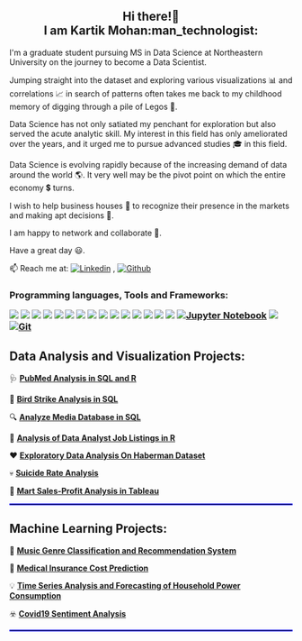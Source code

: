 <h2 align="center">Hi there!👋<br> I am Kartik Mohan:man_technologist:</h2>

<p>I'm a graduate student pursuing MS in Data Science at Northeastern University on the journey to become a Data Scientist.
 
Jumping straight into the dataset and exploring various visualizations 📊 and correlations 📈 in search of patterns often takes me back to my childhood memory of digging through a pile of Legos 🧱. 

Data Science has not only satiated my penchant for exploration but also served the acute analytic skill. My interest in this field has only ameliorated over the years, and it urged me to pursue advanced studies 🎓 in this field.

Data Science is evolving rapidly because of the increasing demand of data around the world 🌎. It very well may be the pivot point on which the entire economy 💲 turns.

I wish to help business houses 🏢 to recognize their presence in the markets and making apt decisions 📝.

I am happy to network and collaborate 🤝.

Have a great day 😃.

 📫 Reach me at: [![Linkedin](https://img.shields.io/badge/-LinkedIn-blue?style=flat&logo=Linkedin&logoColor=white)](https://www.linkedin.com/in/mohan-kartik/) , [![Github](https://img.shields.io/badge/-Github-000?style=flat&logo=Github&logoColor=white)](https://github.com/mohan-kartik)


<p><h3>Programming languages, Tools and Frameworks: <br></p>

[![](https://img.shields.io/badge/Python-FFD43B?style=for-the-badge&logo=python&logoColor=darkgreen)](https://www.python.org)  [![](https://img.shields.io/badge/R-276DC3?style=for-the-badge&logo=r&logoColor=white)](https://www.r-project.org)  [![](https://img.shields.io/badge/TensorFlow-FF6F00?style=for-the-badge&logo=TensorFlow&logoColor=white)](https://www.tensorflow.org) [![](https://img.shields.io/badge/PyTorch-%23EE4C2C.svg?style=for-the-badge&logo=PyTorch&logoColor=white)](https://pytorch.org/) [![](https://img.shields.io/badge/scikit_learn-F7931E?style=for-the-badge&logo=scikit-learn&logoColor=white)](https://scikit-learn.org/stable/) [![](https://img.shields.io/badge/SciPy-654FF0?style=for-the-badge&logo=SciPy&logoColor=white)](https://www.scipy.org) [![](https://img.shields.io/badge/Numpy-777BB4?style=for-the-badge&logo=numpy&logoColor=white)](https://numpy.org) [![](https://img.shields.io/badge/Pandas-2C2D72?style=for-the-badge&logo=pandas&logoColor=white)](https://pandas.pydata.org)  [![](https://img.shields.io/badge/Plotly-239120?style=for-the-badge&logo=plotly&logoColor=white)](https://plotly.com) [![](https://img.shields.io/badge/Tableau-E97627?style=for-the-badge&logo=Tableau&logoColor=white)](https://www.tableau.com) [![](https://img.shields.io/badge/Keras-D00000?style=for-the-badge&logo=Keras&logoColor=white)](https://keras.io) [![](https://img.shields.io/badge/MySQL-00000F?style=for-the-badge&logo=mysql&logoColor=white)](https://www.mysql.com) [![](https://img.shields.io/badge/conda-342B029.svg?&style=for-the-badge&logo=anaconda&logoColor=white)](https://www.anaconda.com) [![](https://img.shields.io/badge/PowerBI-F2C811?style=for-the-badge&logo=Power%20BI&logoColor=white)](https://powerbi.microsoft.com/en-us/) [![](https://img.shields.io/badge/Colab-F9AB00?style=for-the-badge&logo=googlecolab&color=525252)](https://colab.research.google.com) [![Jupyter Notebook](https://img.shields.io/badge/jupyter-%23FA0F00.svg?style=for-the-badge&logo=jupyter&logoColor=white)](https://jupyter.org/) [![](https://img.shields.io/badge/Microsoft_Office-D83B01?style=for-the-badge&logo=microsoft-office&logoColor=white)](https://www.office.com) [![Git](https://img.shields.io/badge/git-%23F05033.svg?style=for-the-badge&logo=git&logoColor=white)](https://git-scm.com/)

## Data Analysis and Visualization Projects: 
🩺 [__PubMed Analysis in SQL and R__](https://github.com/mohan-kartik/PubMed-Analysis-in-SQL-and-R)

🦅 [__Bird Strike Analysis in SQL__](https://github.com/mohan-kartik/Bird-Strike-Analysis-in-SQL)

:mag: [__Analyze Media Database in SQL__](https://github.com/mohan-kartik/Analyze-Media-Database)

💼 [__Analysis of Data Analyst Job Listings in R__](https://github.com/mohan-kartik/Analysis-of-Data-Analyst-Job-Listings-in-R)

❤️ [__Exploratory Data Analysis On Haberman Dataset__](https://github.com/mohan-kartik/EDA-on-Haberman-Dataset)

:skull: [__Suicide Rate Analysis__](https://github.com/mohan-kartik/Suicide-Case-Analysis)

:shopping_cart: [__Mart Sales-Profit Analysis in Tableau__](https://github.com/mohan-kartik/Mart-Sales-and-Profit-Analysis-Tableau)

<hr style="border:0.01px solid blue">

## Machine Learning Projects: 
🎵 [__Music Genre Classification and Recommendation System__](https://github.com/mohan-kartik/Music-Genre-Classification-and-Recommendation-System)

💊 [__Medical Insurance Cost Prediction__](https://github.com/mohan-kartik/Health_Insurance_Cost_Prediction)

💡 [__Time Series Analysis and Forecasting of Household Power Consumption__](https://github.com/mohan-kartik/Time_Series_Analysis_of_Household_Power_Consumption)

☣️ [__Covid19 Sentiment Analysis__](https://github.com/mohan-kartik/Covid19-Sentiment-Analysis)
<hr style="border:0.01px solid blue">
